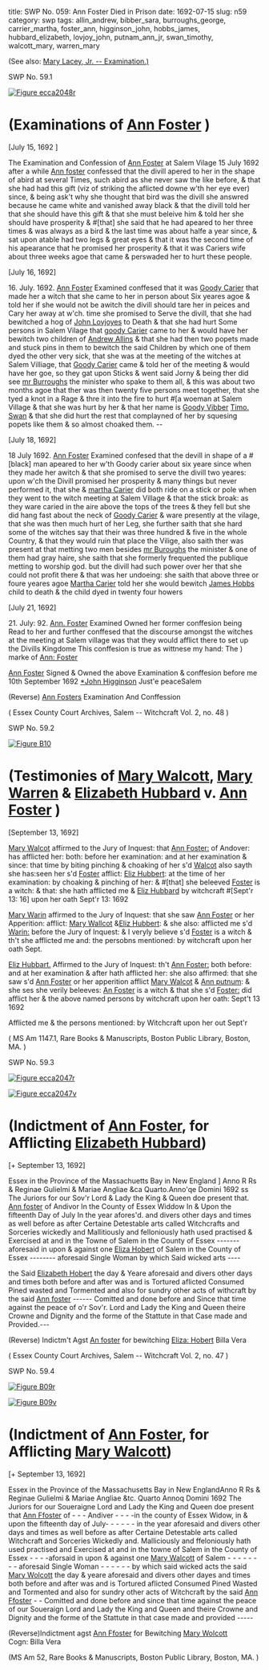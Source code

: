 title: SWP No. 059: Ann Foster Died in Prison
date: 1692-07-15
slug: n59
category: swp
tags: allin_andrew, bibber_sara, burroughs_george, carrier_martha, foster_ann, higginson_john, hobbs_james, hubbard_elizabeth, lovjoy_john, putnam_ann_jr, swan_timothy, walcott_mary, warren_mary




(See also: [Mary Lacey, Jr. -- Examination.)](/n87.html#n87.2)

<div markdown class="doc" id="n59.1">

<div class="doc_id">SWP No. 59.1</div>


<span markdown class="figure">[![Figure ecca2048r](archives/ecca/thumb/ecca2048r.jpg)](archives/ecca/large/ecca2048r.jpg)</span>



# (Examinations of [Ann Foster](/tag/foster_ann.html) )

[July 15, 1692 ]

The Examination and Confession of [Ann Foster](/tag/foster_ann.html) at Salem Vilage 15 July 1692  after a while [Ann foster](/tag/foster_ann.html) confessed that the divill apered to her in the shape of abird at several Times, such abird as she never saw the like before, & that she had had this gift (viz of striking the aflicted downe w'th her eye ever) since, & being ask't why she thought that bird was the divill she answred because he came white and vanished away black & that the divill told her that she should have this gift & that she must beleive him & told her she should have prosperity & #[that] she said that he had apeared to her three times & was always as a bird & the last time was about halfe a year since, & sat upon atable had two legs & great eyes & that it was the second time of his apearance that he promised her prosperity & that it was Cariers wife about three weeks agoe that came & perswaded her to hurt these people.

[July 16, 1692]

16\. July. 1692. [Ann Foster](/tag/foster_ann.html) Examined conffesed that it was [Goody Carier](/tag/carrier_martha.html) that made her a witch that she came to her in person about Six yeares agoe & told her if she would not be awitch the divill should tare her in peices and Cary her away at w'ch. time she promised to Serve the divill, that she had bewitched a hog of [John Lovjoyes](/tag/lovjoy_john.html) to Death & that she had hurt Some persons in Salem Vilage that [goody Carier](/tag/carrier_martha.html) came to her & would have her bewitch two children of [Andrew Allins](/tag/allin_andrew.html) & that she had then two popets made and stuck pins in them to bewitch the said Children by which one of them dyed  the other very sick, that she was at the meeting of the witches at Salem Villiage, that [Goody Carier](/tag/carrier_martha.html) came & told her of the meeting & would have her goe, so they gat upon Sticks & went said Jorny & being ther did see [mr Burroughs](/tag/burroughs_george.html) the minister who spake to them all, & this was about two months agoe that ther was then twenty five persons meet together, that she tyed a knot in a Rage & thre it into the fire to hurt #[a woeman at Salem Village & that she was hurt by her & that her name is [Goody Vibber](/tag/bibber_sara.html) [Timo. Swan](/tag/swan_timothy.html) & that she did hurt the rest that complayned of her by squesing popets like them & so almost choaked them. --

[July 18, 1692]

18 July 1692. [Ann Foster](/tag/foster_ann.html) Examined confesed that the devill in shape of a #[black] man apeared
to her w'th Goody carier about six yeare since when they made her awitch & that she promised to serve the divill two yeares: upon w'ch the Divill promised her prosperity & many things but never performed it, that she & [martha Carier](/tag/carrier_martha.html) did both ride on a stick or pole when they went to the witch meeting at Salem Village & that the stick broak: as they ware caried in the aire above the tops of the trees & they fell but she did hang fast about the neck of [Goody Carier](/tag/carrier_martha.html) & ware presently at the vilage, that she was then much hurt of her Leg, she further saith that she hard some of the witches say that their was three hundred & five in the whole Country, & that they would ruin that place the Vilige, also saith ther was present at that metting two men besides [mr Buroughs](/tag/burroughs_george.html) the minister & one of them had gray haire, she saith that she formerly frequented the publique metting to worship god. but the divill had such power over her that she could not profit there & that was her undoeing: she saith that above three or foure yeares agoe [Martha Carier](/tag/carrier_martha.html) told her she would bewitch [James Hobbs](/tag/hobbs_james.html) child to death & the child dyed in twenty four howers

[July 21, 1692] 

 21\. July: 92. [Ann. Foster](/tag/foster_ann.html) Examined Owned her former conffesion being Read to her and further conffesed that the discourse amongst the witches at the meeting at Salem village was that they would afflict there to set up the Divills Kingdome This conffesion is true as wittnese my hand:
The  )  marke of [Ann: Foster](/tag/foster_ann.html)    

[Ann Foster](/tag/foster_ann.html) Signed & Owned the above Examination & conffesion before me  
10th September 1692 [*John Higginson](/tag/higginson_john.html) Just'e peaceSalem   

(Reverse) [Ann Fosters](/tag/foster_ann.html) Examination And Conffession 

( Essex County Court Archives, Salem -- Witchcraft Vol. 2, no. 48 )

</div>



<div markdown class="doc" id="n59.2">

<div class="doc_id">SWP No. 59.2</div>


<span markdown class="figure">[![Figure B10](archives/BPL/gifs/B10.gif)](archives/BPL/LARGE/B10.jpg)</span>

# (Testimonies of [Mary Walcott](/tag/walcott_mary.html), [Mary Warren](/tag/warren_mary.html) & [Elizabeth Hubbard](/tag/hubbard_elizabeth.html)  v. [Ann Foster](/tag/foster_ann.html) )

[September 13, 1692]

[Mary Walcot](/tag/walcott_mary.html) affirmed to the Jury of Inquest: that [Ann Foster:](/tag/foster_ann.html) of Andover: has afflicted her: both: before her examination: and at her examination & since: that time by biting pinching & choaking of her s'd [Walcot](/tag/walcott_mary.html) also sayth she has:seen her s'd [Foster](/tag/foster_ann.html) afflict: [Eliz Hubbert](/tag/hubbard_elizabeth.html): at the time of her examination: by choaking & pinching of her: & #[that] she beleeved [Foster](/tag/foster_ann.html) is a witch: & that: she hath afflicted me & [Eliz Hubbard](/tag/hubbard_elizabeth.html) by witchcraft #[Sept'r 13: 16] upon her oath Sept'r 13: 1692 

[Mary Warin](/tag/warren_mary.html) affirmed to the Jury of Inquest: that she saw [Ann Foster](/tag/foster_ann.html) or her Apperition: afflict: [Mary Wallcot](/tag/walcott_mary.html) &[Eliz Hubbert](/tag/hubbard_elizabeth.html): & she also: afflicted me s'd [Warin:](/tag/warren_mary.html) before the Jury of Inquest: & I veryly believe s'd [Foster](/tag/foster_ann.html) is a witch & th't she afflicted me and: the persobns mentioned: by witchcraft upon her oath Sept.

[Eliz Hubbart.](/tag/hubbard_elizabeth.html) Affirmed to the Jury of Inquest: th't [Ann Foster:](/tag/foster_ann.html) both before: and at her examination & after hath afflicted her: she also affirmed: that she saw s'd [Ann Foster](/tag/foster_ann.html) or her apperition afflict [Mary Walcot](/tag/walcott_mary.html) & [Ann putnum](/tag/putnam_ann_jr.html): & she ses she verily beleeves: [An Foster](/tag/foster_ann.html) is a witch & that she s'd [Foster:](/tag/foster_ann.html) did afflict her & the above named persons by witchcraft upon her oath: Sept't 13 1692 



Afflicted me & the persons mentioned: by Witchcraft upon her out Sept'r 

( MS Am 1147.1, Rare Books & Manuscripts, Boston Public Library, Boston, MA. )


</div>



<div markdown class="doc" id="n59.3">

<div class="doc_id">SWP No. 59.3</div>


<span markdown class="figure">[![Figure ecca2047r](archives/ecca/thumb/ecca2047r.jpg)](archives/ecca/large/ecca2047r.jpg)</span>

<span markdown class="figure">[![Figure ecca2047v](archives/ecca/thumb/ecca2047v.jpg)](archives/ecca/large/ecca2047v.jpg)</span>

# (Indictment of [Ann Foster](/tag/foster_ann.html), for Afflicting [Elizabeth Hubbard](/tag/hubbard_elizabeth.html))

[+ September 13, 1692]

Essex in the Province of the Massachuetts Bay in New England ] Anno R Rs & Reginae Gulielmi & Mariae Angliae &ca Quarto.Anno'qe Domini 1692 
ss 
The Juriors for our Sov'r Lord & Lady the King & Queen doe present that. [Ann foster](/tag/foster_ann.html) of Andivor In the County of Essex Widdow In & Upon the fifteenth Day of July In the year afores'd. and divers other days and times as well before as after Certaine Detestable arts called Witchcrafts and Sorceries wickedly and Mallitiously and felloniously hath used practised & Exercised at and in the Towne of Salem in the County of Essex -------  aforesaid in upon & against one [Eliza Hobert](/tag/hubbard_elizabeth.html) of Salem in the County of Essex  --------   aforesaid Single Woman by which Said wicked arts ----

the Said [Elizabeth Hobert](/tag/hubbard_elizabeth.html) the day & Yeare aforesaid and divers other days and times both before and after was and is Tortured aflicted Consumed Pined wasted and Tormented and also for sundry other acts of withcraft by the said [Ann foster](/tag/foster_ann.html) ------ Comitted and done before and Since that time against the peace of o'r Sov'r. Lord and Lady the King and Queen theire Crowne and Dignity and the forme of the Stattute in that Case made and Provided.---

(Reverse) Indictm't Agst [An foster](/tag/foster_ann.html) for bewitching [Eliza: Hobert](/tag/hubbard_elizabeth.html) 
Billa Vera

( Essex County Court Archives, Salem -- Witchcraft Vol. 2, no. 47 )


</div>



<div markdown class="doc" id="n59.4">

<div class="doc_id">SWP No. 59.4</div>


<span markdown class="figure">[![Figure B09r](archives/BPL/gifs/B09A.gif)](archives/BPL/LARGE/B09A.jpg)</span>

<span markdown class="figure">[![Figure B09v](archives/BPL/gifs/B09B.gif)](archives/BPL/LARGE/B09B.jpg)</span>

# (Indictment of [Ann Foster](/tag/foster_ann.html), for Afflicting [Mary Walcott](/tag/walcott_mary.html))

[+ September 13, 1692]

Essex in the Province of the Massachusetts Bay in New EnglandAnno R Rs & Reginae Gulielmi & Mariae Angliae &tc. Quarto Annoq Domini 1692 The Juriors for our Soueraigne Lord and Lady the King and Queen doe present that [Ann Ffoster](/tag/foster_ann.html) of - - -  Andiver - - - -in the county of Essex Widow, in & upon the fifteenth day of July- - - - - - in the year aforesaid and divers other days and times as well before as after Certaine Detestable arts called Witchcraft and Sorceries Wickedly and. Malliciously and ffeloniously hath used practised and Exercised at and in the towne of Salem in the  County of Essex - - - -aforsaid in upon & against one [Mary Walcott](/tag/walcott_mary.html) of Salem - - - - - - - - aforesaid Single Woman - - -  - - - by which said wicked acts the said [Mary Wolcott](/tag/walcott_mary.html) the day & yeare aforesaid and divers other dayes and times both before and after was and is Tortured aflicted Consumed Pined Wasted and Tormented and also for sundry other acts of Witchcraft by the said [Ann Ffoster](/tag/foster_ann.html) - - Comitted and done before and since that time against the peace of our Soueraign Lord and Lady the King and Queen and theire Crowne and Dignity and the forme of the Stattute in that case made and provided  -----

(Reverse)Indictment agst [Ann Ffoster](/tag/foster_ann.html) 
for Bewitching [Mary Wolcott](/tag/walcott_mary.html)  
Cogn: Billa Vera

(MS Am 52, Rare Books & Manuscripts, Boston Public Library, Boston, MA. )


</div>

